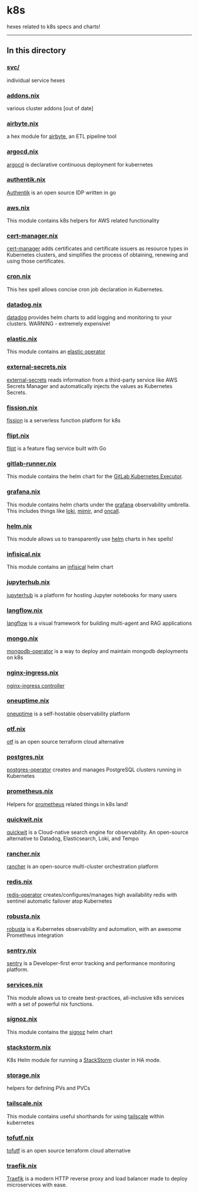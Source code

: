 # k8s

hexes related to k8s specs and charts!

---

## In this directory

### [svc/](./svc/)

individual service hexes

### [addons.nix](./addons.nix)

various cluster addons [out of date]

### [airbyte.nix](./airbyte.nix)

a hex module for [airbyte](https://github.com/airbytehq/airbyte), an ETL pipeline tool

### [argocd.nix](./argocd.nix)

[argocd](https://github.com/argoproj/argo-cd) is declarative continuous deployment for kubernetes

### [authentik.nix](./authentik.nix)

[Authentik](https://github.com/goauthentik/authentik) is an open source IDP written in go

### [aws.nix](./aws.nix)

This module contains k8s helpers for AWS related functionality

### [cert-manager.nix](./cert-manager.nix)

[cert-manager](https://github.com/cert-manager/cert-manager/) adds certificates and certificate issuers as resource types in Kubernetes clusters, and simplifies the process of obtaining, renewing and using those certificates.

### [cron.nix](./cron.nix)

This hex spell allows concise cron job declaration in Kubernetes.

### [datadog.nix](./datadog.nix)

[datadog](https://github.com/DataDog/helm-charts) provides helm charts to add logging and monitoring to your clusters. WARNING - extremely expensive!

### [elastic.nix](./elastic.nix)

This module contains an [elastic operator](https://github.com/elastic/cloud-on-k8s/)

### [external-secrets.nix](./external-secrets.nix)

[external-secrets](https://github.com/external-secrets/external-secrets) reads information from a third-party service like AWS Secrets Manager and automatically injects the values as Kubernetes Secrets.

### [fission.nix](./fission.nix)

[fission](https://github.com/fission/fission) is a serverless function platform for k8s

### [flipt.nix](./flipt.nix)

[flipt](https://github.com/flipt-io/flipt) is a feature flag service built with Go

### [gitlab-runner.nix](./gitlab-runner.nix)

This module contains the helm chart for the [GitLab Kubernetes Executor](https://docs.gitlab.com/runner/executors/kubernetes.html).

### [grafana.nix](./grafana.nix)

This module contains helm charts under the [grafana](https://grafana.com/) observability umbrella. This includes things like [loki](https://github.com/grafana/loki), [mimir](https://github.com/grafana/mimir), and [oncall](https://github.com/grafana/oncall).

### [helm.nix](./helm.nix)

This module allows us to transparently use [helm](https://github.com/helm/helm) charts in hex spells!

### [infisical.nix](./infisical.nix)

This module contains an [infisical](https://github.com/Infisical/infisical) helm chart

### [jupyterhub.nix](./jupyterhub.nix)

[jupyterhub](https://github.com/jupyterhub/jupyterhub) is a platform for hosting Jupyter notebooks for many users

### [langflow.nix](./langflow.nix)

[langflow](https://github.com/langflow-ai/langflow) is a visual framework for building multi-agent and RAG applications

### [mongo.nix](./mongo.nix)

[mongodb-operator](https://github.com/mongodb/mongodb-kubernetes-operator) is a way to deploy and maintain mongodb deployments on k8s

### [nginx-ingress.nix](./nginx-ingress.nix)

[nginx-ingress controller](https://github.com/kubernetes/ingress-nginx)

### [oneuptime.nix](./oneuptime.nix)

[oneuptime](https://github.com/OneUptime/oneuptime) is a self-hostable observability platform

### [otf.nix](./otf.nix)

[otf](https://github.com/jpetrucciani/otf) is an open source terraform cloud alternative

### [postgres.nix](./postgres.nix)

[postgres-operator](https://github.com/zalando/postgres-operator) creates and manages PostgreSQL clusters running in Kubernetes

### [prometheus.nix](./prometheus.nix)

Helpers for [prometheus](https://github.com/prometheus/prometheus) related things in k8s land!

### [quickwit.nix](./quickwit.nix)

[quickwit](https://github.com/quickwit-oss/quickwit) is a Cloud-native search engine for observability. An open-source alternative to Datadog, Elasticsearch, Loki, and Tempo

### [rancher.nix](./rancher.nix)

[rancher](https://github.com/rancher/rancher) is an open-source multi-cluster orchestration platform

### [redis.nix](./redis.nix)

[redis-operator](https://github.com/spotahome/redis-operator) creates/configures/manages high availability redis with sentinel automatic failover atop Kubernetes

### [robusta.nix](./robusta.nix)

[robusta](https://github.com/robusta-dev/robusta) is a Kubernetes observability and automation, with an awesome Prometheus integration

### [sentry.nix](./sentry.nix)

[sentry](https://github.com/getsentry/sentry) is a Developer-first error tracking and performance monitoring platform.

### [services.nix](./services.nix)

This module allows us to create best-practices, all-inclusive k8s services with a set of powerful nix functions.

### [signoz.nix](./signoz.nix)

This module contains the [signoz](https://github.com/SigNoz/signoz) helm chart

### [stackstorm.nix](./stackstorm.nix)

K8s Helm module for running a [StackStorm](https://stackstorm.com) cluster in HA mode.

### [storage.nix](./storage.nix)

helpers for defining PVs and PVCs

### [tailscale.nix](./tailscale.nix)

This module contains useful shorthands for using [tailscale](https://tailscale.com/) within kubernetes

### [tofutf.nix](./tofutf.nix)

[tofutf](https://github.com/tofutf/tofutf) is an open source terraform cloud alternative

### [traefik.nix](./traefik.nix)

[Traefik](https://github.com/traefik/traefik-helm-chart) is a modern HTTP reverse proxy and load balancer made to deploy microservices with ease.
